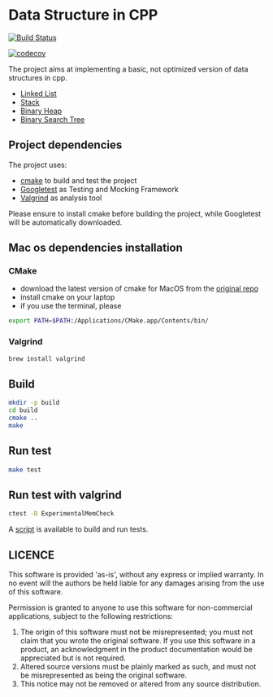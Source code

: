 # Data Structure in CPP
[![Build Status](https://travis-ci.com/kasper189/data-structure-cpp.svg?branch=master)](https://travis-ci.com/kasper189/data-structure-cpp)

[![codecov](https://codecov.io/gh/kasper189/data-structure-cpp/branch/master/graph/badge.svg)](https://codecov.io/gh/kasper189/data-structure-cpp)

The project aims at implementing a basic, not optimized version of data structures in cpp.
* [Linked List](https://en.wikipedia.org/wiki/Linked_list)
* [Stack](https://en.wikipedia.org/wiki/Stack_(abstract_data_type))
* [Binary Heap](https://en.wikipedia.org/wiki/Binary_heap)
* [Binary Search Tree](https://en.wikipedia.org/wiki/Binary_search_tree)

## Project dependencies
The project uses:
* [cmake](https://cmake.org) to build and test the project
* [Googletest](https://github.com/google/googletest) as Testing and Mocking Framework
* [Valgrind](http://valgrind.org) as analysis tool

Please ensure to install cmake before building the project, while Googletest will be automatically downloaded.

## Mac os dependencies installation

### CMake
* download the latest version of cmake for MacOS from the [original repo](https://cmake.org/download/)
* install cmake on your laptop
* if you use the terminal, please

```bash
export PATH=$PATH:/Applications/CMake.app/Contents/bin/
```

### Valgrind
```bash
brew install valgrind
```

## Build
```bash
mkdir -p build
cd build
cmake ..
make
```

## Run test
```bash
make test
```

## Run test with valgrind
```bash
ctest -D ExperimentalMemCheck
```

A [script](scripts/run.sh) is available to build and run tests.

## LICENCE

This software is provided 'as-is', without any express or implied warranty. In no event will the authors be held liable for any damages arising from the use of this software.

Permission is granted to anyone to use this software for non-commercial applications, subject to the following restrictions:

1. The origin of this software must not be misrepresented; you must not claim that you wrote the original software. If you use this software in a product, an acknowledgment in the product documentation would be appreciated but is not required.
2. Altered source versions must be plainly marked as such, and must not be misrepresented as being the original software.
3. This notice may not be removed or altered from any source distribution.

